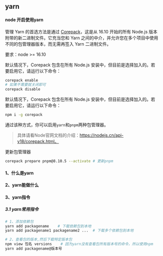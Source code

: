 ## yarn

#### node 开启使用yarn

管理 Yarn 的首选方法是通过 [Corepack](https://nodejs.org/dist/latest/docs/api/corepack.html)，这是从 16.10 开始的所有 Node.js 版本附带的新二进制文件。它充当您和 Yarn 之间的中介，并允许您在多个项目中使用不同的包管理器版本，而无需再签入 Yarn 二进制文件。

要求：node >= 16.10

默认情况下，Corepack 包含在所有 Node.js 安装中，但目前是选择加入的。若要启用它，请运行以下命令：

```bash
corepack enable 
# 如果不需要就关闭即可
corepack disable
```

默认情况下，Corepack 包含在所有 Node.js 安装中，但目前是选择加入的。若要启用它，请运行以下命令：

```bash
npm i -g corepack
```

通过该种方式，你可以启用`yarn`和`pnpm`两种包管理器。

> 具体请看Node官网文档的介绍：https://nodejs.cn/api-v18/corepack.html。

更新包管理器

```bash
corepack prepare pnpm@8.10.5 --activate	# 更新pnpm
```







#### 1、什么是yarn





#### 2、yarn能做什么





#### 3、yarn指令

##### 3.1 yarn常用指令

```bash
# 1、添加依赖包
yarn add packagename	# 下载依赖包到本地
yarn add packagename1 packagename2 ...	# 下载多个依赖包到本地

# 2、查看包的版本,然后下载特定版本包
npm view 包名 versions	# 因为yarn没有查看包所有版本号的命令，所以使用npm
yarn add packagename@版本号


```

